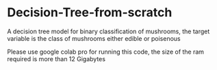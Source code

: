 # Decision-Tree-from-scratch
A decision tree model for binary classification of mushrooms, the target variable is the class of mushrooms either edible or poisenous

Please use google colab pro for running this code, the size of the ram required is more than 12 Gigabytes

